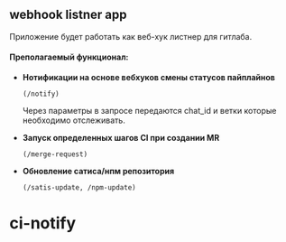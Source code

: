 ## webhook listner app

Приложение будет работать как веб-хук листнер для гитлаба.

#### **Преполагаемый функционал:**

* **Нотификации на основе вебхуков смены статусов пайплайнов**

   `(/notify)`

   Через параметры в запросе передаются chat_id и ветки которые необходимо отслеживать.
   

* **Запуск определенных шагов CI при создании MR**

  `(/merge-request)`

* **Обновление сатиса/нпм репозитория**

  `(/satis-update, /npm-update)`
# ci-notify
